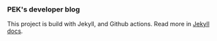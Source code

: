 ### PEK's developer blog

This project is build with Jekyll, and Github actions. Read more in [Jekyll docs](https://jekyllrb.com/docs/continuous-integration/github-actions/).
